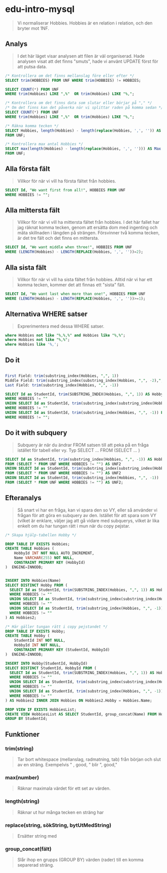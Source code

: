 # edu-intro-mysql

> Vi normaliserar Hobbies. Hobbies är en relation i relation, och den bryter mot 1NF.

## Analys

> I det här läget visar analysen att filen är väl organiserad. Hade analysen visat att det finns "smuts", hade vi använt UPDATE först för att putsa data.

```sql
/* Kontrollera om det finns mellanslag före eller efter */
SELECT trim(HOBBIES) FROM UNF WHERE trim(HOBBIES) != HOBBIES;

SELECT COUNT(*) FROM UNF 
WHERE trim(Hobbies) LIKE ",%"  OR trim(Hobbies) LIKE "%,";

/* Kontrollera om det finns data som slutar eller börjar på "," */
/* Om det finns kan det påverka när vi splittar raden på komma sedan */
SELECT COUNT(*) FROM UNF 
WHERE trim(Hobbies) LIKE ",%"  OR trim(Hobbies) LIKE "%,";

/* Räkna komma tecken */
SELECT Hobbies, length(Hobbies) - length(replace(Hobbies, ',', '')) AS Count 
FROM UNF;

/* Kontrollera max antal Hobbies */
SELECT max(length(Hobbies) - length(replace(Hobbies, ',', ''))) AS Max 
FROM UNF;
```

## Alla första fält

> Villkor för när vi vill ha första fältet från hobbies.

```sql
SELECT Id, "We want first from all!", HOBBIES FROM UNF
WHERE HOBBIES != "";
```

## Alla mittersta fält

> Villkor för när vi vill ha mittersta fältet från hobbies. I det här fallet har jag räknat komma tecken, genom att ersätta dom med ingenting och mäta skillnaden i längden på strängen. Försvinner två komma tecken, är det tre fält och det finns en mittersta.


```sql
SELECT Id, "We want middle when three!", HOBBIES FROM UNF
WHERE (LENGTH(Hobbies) - LENGTH(REPLACE(Hobbies, ',', ''))=2);
```

## Alla sista fält

> Villkor för när vi vill ha sista fältet från hobbies. Alltid när vi har ett komma tecken, kommer det att finnas ett "sista" fält.

```sql
SELECT Id, "We want last when more than one!", HOBBIES FROM UNF
WHERE (LENGTH(Hobbies) - LENGTH(REPLACE(Hobbies, ',', ''))>=1);
```

## Alternativa WHERE satser

> Exprerimentera med dessa WHERE satser.

```sql
where Hobbies not like "%,%,%" and Hobbies like "%,%";
where Hobbies not like "%,%";
where Hobbies like '%,';
```

## Do it

```sql

First Field: trim(substring_index(Hobbies, ",", 1))
Middle Field: trim(substring_index(substring_index(Hobbies, ",", -2),"," ,1))
Last Field: trim(substring_index(Hobbies, ",", -1))

SELECT Id as StudentId, trim(SUBSTRING_INDEX(Hobbies, ",", 1)) AS Hobby FROM UNF
WHERE HOBBIES != ""
UNION SELECT Id as StudentId, trim(substring_index(substring_index(Hobbies, ",", -2),"," ,1)) FROM UNF
WHERE HOBBIES != ""
UNION SELECT Id as StudentId, trim(substring_index(Hobbies, ",", -1)) FROM UNF
WHERE HOBBIES != "";

```

## Do it with subquery

> Subquery är när du ändrar FROM satsen till att peka på en fråga istället för tabell eller vy. Typ SELECT ... FROM (SELECT ... )

```sql
SELECT Id as StudentId, trim(substring_index(Hobbies, ",", -1)) AS Hobby 
FROM (SELECT * FROM UNF WHERE HOBBIES != "") AS UNF2
UNION SELECT Id as StudentId, trim(substring_index(substring_index(Hobbies, ",", -2),"," ,1))
FROM (SELECT * FROM UNF WHERE HOBBIES != "") AS UNF2
UNION SELECT Id as StudentId, trim(substring_index(Hobbies, ",", -1))
FROM (SELECT * FROM UNF WHERE HOBBIES != "") AS UNF2;
```

## Efteranalys

> Så snart vi har en fråga, kan vi spara den so VY, eller så använder vi frågan för att göra en subquery av den. Istället för att spara som VY (vilket är enklare, väljer jag att gå vidare med subquerys, vilket är lika enkelt om du har tungan rätt i mun när du copy pejstar.

```sql
/* Skapa hjälp-tabellen Hobby */

DROP TABLE IF EXISTS Hobbies;
CREATE TABLE Hobbies (
    HobbyId INT NOT NULL AUTO_INCREMENT,
    Name VARCHAR(255) NOT NULL,
    CONSTRAINT PRIMARY KEY (HobbyId)
)  ENGINE=INNODB;


INSERT INTO Hobbies(Name)
SELECT DISTINCT Hobby FROM (
  SELECT Id as StudentId, trim(SUBSTRING_INDEX(Hobbies, ",", 1)) AS Hobby FROM UNF
  WHERE HOBBIES != ""
  UNION SELECT Id as StudentId, trim(substring_index(substring_index(Hobbies, ",", -2),"," ,1)) FROM UNF
  WHERE HOBBIES != ""
  UNION SELECT Id as StudentId, trim(substring_index(Hobbies, ",", -1)) FROM UNF
  WHERE HOBBIES != ""
) AS Hobbies2;

/* Här gäller tungan rätt i copy pejstandet */
DROP TABLE IF EXISTS Hobby;
CREATE TABLE Hobby (
    StudentId INT NOT NULL,
    HobbyId INT NOT NULL,
    CONSTRAINT PRIMARY KEY (StudentId, HobbyId)
)  ENGINE=INNODB;

INSERT INTO Hobby(StudentId, HobbyId)
SELECT DISTINCT StudentId, HobbyId FROM (
  SELECT Id as StudentId, trim(SUBSTRING_INDEX(Hobbies, ",", 1)) AS Hobby FROM UNF
  WHERE HOBBIES != ""
  UNION SELECT Id as StudentId, trim(substring_index(substring_index(Hobbies, ",", -2),"," ,1)) FROM UNF
  WHERE HOBBIES != ""
  UNION SELECT Id as StudentId, trim(substring_index(Hobbies, ",", -1)) FROM UNF
  WHERE HOBBIES != ""
) AS Hobbies2 INNER JOIN Hobbies ON Hobbies2.Hobby = Hobbies.Name;

DROP VIEW IF EXISTS HobbiesList;
CREATE VIEW HobbiesList AS SELECT StudentId, group_concat(Name) FROM Hobby JOIN Hobbies USING (HobbyId) 
GROUP BY StudentId;
```

## Funktioner

### trim(string)

> Tar bort whitespace (mellanslag, radmatning, tab) från början och slut av en sträng. Exempelvis " , good, " blir ", good,"

### max(number)

> Räknar maximala värdet för ett set av värden.

### length(string)

> Räknar ut hur många tecken en sträng har

### replace(string, sökString, bytUtMedString)

> Ersätter string med 

### group_concat(fält)

> Slår ihop en grupps (GROUP BY) värden (rader) till en komma separerad sträng. 
